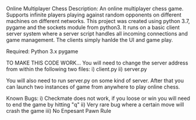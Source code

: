 Online Multiplayer Chess
Description: 
An online multiplayer chess game. Supports infinite players playing against random opponents on different machines on different networks. This project was created using python 3.7, pygame and the sockets module from python3. It runs on a basic client server system where a server script handles all incoming connections and game management. The clients simply hanlde the UI and game play.

Required:
Python 3.x
pygame

TO MAKE THIS CODE WORK...
You will need to change the server address from within the following two files:
i) client.py
ii) server.py

You will also need to run server.py on some kind of server. After that you can launch two instances of game from anywhere to play online chess.

Known Bugs:
i) Checkmate does not work, if you loose or win you will need to end the game by hitting "q"
ii) Very rare bug where a certain move will crash the game
iii) No Enpesant Pawn Rule
